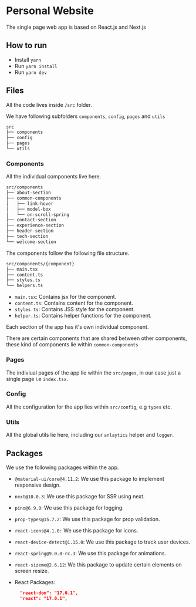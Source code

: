 # Personal Website

The single page web app is based on React.js and Next.js

## How to run

- Install `yarn`
- Run `yarn install`
- Run `yarn dev`

## Files

All the code lives inside `/src` folder.

We have following subfolders `components`, `config`, `pages` and `utils`

```txt
src
├── components
├── config
├── pages
└── utils
```

### Components

All the individual components live here.

```txt
src/components
├── about-section
├── common-components
│   ├── link-hover
│   ├── model-box
│   └── on-scroll-spring
├── contact-section
├── experience-section
├── header-section
├── tech-section
└── welcome-section
```

The components follow the following file structure.

```txt
src/components/{component}
├── main.tsx
├── content.ts
├── styles.ts
└── helpers.ts
```

- `main.tsx`: Contains jsx for the component.
- `content.ts`: Contains content for the component.
- `styles.ts`: Contains JSS style for the component.
- `helper.ts`: Contains helper functions for the component.

Each section of the app has it's own individual component.

There are certain components that are shared between other components, these kind of components lie within `common-components`

### Pages

The indiviual pages of the app lie within the `src/pages`, in our case just a single page i.e `index.tsx`.

### Config

All the configuration for the app lies within `src/config`, e.g `types` etc.

### Utils

All the global utils lie here, including our `anlaytics` helper and `logger`.

## Packages

We use the following packages within the app.

- `@material-ui/core@4.11.2`: We use this package to implement responsive design.
- `next@10.0.3`: We use this package for SSR using next.
- `pino@6.9.0`: We use this package for logging.
- `prop-types@15.7.2`: We use this package for prop validation.
- `react-icons@4.1.0:` We use this package for icons.
- `react-device-detect@1.15.0`: We use this package to track user devices.
- `react-spring@9.0.0-rc.3`: We use this package for animations.
- `react-sizeme@2.6.12`: We this package to update certain elements on screen resize.
- React Packages:

  ```json
    "react-dom": "17.0.1",
    "react": "17.0.1",
  ```
